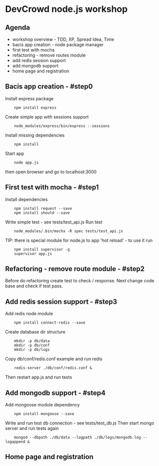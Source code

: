 # DevCrowd node.js workshop

## Agenda
* workshop overview - TDD, XP, Spread Idea, Time
* bacis app creation - node package manager
* first test with mocha
* refactoring - remove routes module
* add redis session support
* add mongodb support
* home page and registration

## Bacis app creation - #step0

Install express package
        
        npm install express
        
Create simple app with sessions support

        node_modules/express/bin/express --sessions
        
Install missing dependencies

        npm install
        
Start app

        node app.js
        
then open browser and go to localhost:3000

## First test with mocha - #step1
Install dependencies

        npm install request --save
        npm install should --save

Write simple test - see tests/test_api.js
Run test

        node_modules/.bin/mocha -R spec tests/test_api.js

TIP: there is special module for node.js to app 'hot reload' - to use it run

        npm install supervisor -g
        supervisor app.js

## Refactoring - remove route module - #step2
Before do refactoring create test to check / response.
Next change code base and check if test pass.

## Add redis session support - #step3
Add redis node module

        npm install connect-redis --save

Create database dir structure

        mkdir -p db/data
        mkdir -p db/conf
        mkdir -p db/logs

Copy db/conf/redis.conf example and
run redis

        redis-server ./db/conf/redis.conf &

Then restart app.js and run tests

## Add mongodb support - #step4
Add mongoose module dependency

        npm install mongoose --save

Write and run test db connection - see tests/test_db.js
Then start mongo server and run tests again

        mongod --dbpath ./db/data --logpath ./db/logs/mongodb.log --logappend &

## Home page and registration
